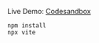 Live Demo: [Codesandbox](https://codesandbox.io/s/shaderfrog-three-js-example-sjh425)

```
npm install
npx vite
```

